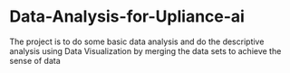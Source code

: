 # Data-Analysis-for-Upliance-ai
The project is to do some basic data analysis and do the descriptive analysis using Data Visualization by merging the data sets to achieve the sense of data
